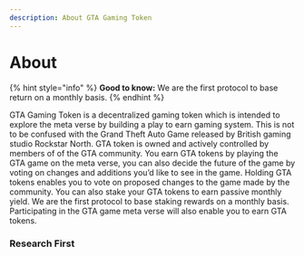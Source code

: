 ```yaml
---
description: About GTA Gaming Token
---
```


# About

{% hint style="info" %}
**Good to know:** We are the first protocol to base return on a monthly basis.
{% endhint %}

GTA Gaming Token is a decentralized gaming token which is intended to explore the meta verse by building a play to earn gaming system. This is not to be confused with the Grand Theft Auto Game released by British gaming studio Rockstar North. GTA token is owned and actively controlled by members of of the GTA community. You earn GTA tokens by playing the GTA game on the meta verse, you can also decide the future of the game by voting on changes and additions you’d like to see in the game. Holding GTA tokens enables you to vote on proposed changes to the game made by the community. You can also stake your GTA tokens to earn passive monthly yield. We are the first protocol to base staking rewards on a monthly basis. Participating in the GTA game meta verse will also enable you to earn GTA tokens.

### Research First
